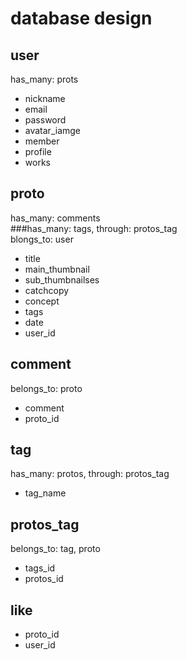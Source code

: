 # database design

## user
 has_many: prots
   * nickname
   * email
   * password
   * avatar_iamge
   * member
   * profile
   * works

## proto
has_many: comments <br />
###has_many: tags, through: protos_tag <br />
blongs_to: user
  * title
  * main_thumbnail
  * sub_thumbnailses
  * catchcopy
  * concept
  * tags
  * date
  * user_id

## comment
belongs_to: proto
  * comment
  * proto_id

## tag
has_many: protos, through: protos_tag
  * tag_name

## protos_tag
belongs_to: tag, proto
  * tags_id
  * protos_id

## like
  * proto_id
  * user_id